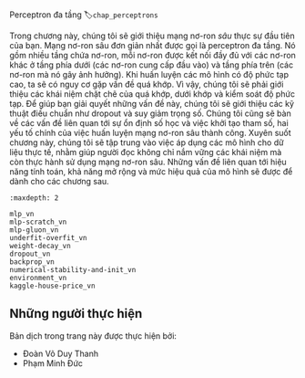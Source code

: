 <!-- ===================== Bắt đầu dịch ==================== -->

<!--
# Multilayer Perceptrons
-->

Perceptron đa tầng
:label:`chap_perceptrons`

<!--
In this chapter, we will introduce your first truly *deep* networks.
The simplest deep networks are called multilayer perceptrons, and they consist of many layers of neurons each fully connected to those in the layer below 
(from which they receive input) and those above (which they, in turn, influence).
When we train high-capacity models we run the risk of overfitting.
Thus, we will need to provide your first rigorous introduction to the notions of overfitting, underfitting, and capacity control.
To help you combat these problems, we will introduce regularization techniques such as dropout and weight decay.
We will also discuss issues relating to numerical stability and parameter initialization that are key to successfully training deep networks.
Throughout, we focus on applying models to real data, aiming to give the reader a firm grasp not just of the concepts but also of the practice of using deep networks.
We punt matters relating to the computational performance, scalability and efficiency of our models to subsequent chapters.
-->

Trong chương này, chúng tôi sẽ giới thiệu mạng nơ-ron *sâu* thực sự đầu tiên của bạn.
Mạng nơ-ron sâu đơn giản nhất được gọi là perceptron đa tầng.
Nó gồm nhiều tầng chứa nơ-ron, mỗi nơ-ron được kết nối đầy đủ với các nơ-ron khác ở tầng phía dưới (các nơ-ron cung cấp đầu vào) và tầng phía trên (các nơ-ron mà nó gây ảnh hưởng).
Khi huấn luyện các mô hình có độ phức tạp cao, ta sẽ có nguy cơ gặp vấn đề quá khớp.
Vì vậy, chúng tôi sẽ phải giới thiệu các khái niệm chặt chẽ của quá khớp, dưới khớp và kiểm soát độ phức tạp.
Để giúp bạn giải quyết những vấn đề này, chúng tôi sẽ giới thiệu các kỹ thuật điều chuẩn như dropout và suy giảm trọng số.
Chúng tôi cũng sẽ bàn về các vấn đề liên quan tới sự ổn định số học và việc khởi tạo tham số, hai yếu tố chính của việc huấn luyện mạng nơ-ron sâu thành công.
Xuyên suốt chương này, chúng tôi sẽ tập trung vào việc áp dụng các mô hình cho dữ liệu thực tế, nhằm giúp người đọc không chỉ nắm vững các khái niệm mà còn thực hành sử dụng mạng nơ-ron sâu.
Những vấn đề liên quan tới hiệu năng tính toán, khả năng mở rộng và mức hiệu quả của mô hình sẽ được để dành cho các chương sau.

```toc
:maxdepth: 2

mlp_vn
mlp-scratch_vn
mlp-gluon_vn
underfit-overfit_vn
weight-decay_vn
dropout_vn
backprop_vn
numerical-stability-and-init_vn
environment_vn
kaggle-house-price_vn
```

<!-- ===================== Kết thúc dịch ==================== -->

## Những người thực hiện
Bản dịch trong trang này được thực hiện bởi:
<!--
Tác giả của mỗi Pull Request điền tên mình và tên những người review mà bạn thấy
hữu ích vào từng phần tương ứng. Mỗi dòng một tên, bắt đầu bằng dấu `*`.

Lưu ý:
* Nếu reviewer không cung cấp tên, bạn có thể dùng tên tài khoản GitHub của họ
với dấu `@` ở đầu. Ví dụ: @aivivn.

* Tên đầy đủ của các reviewer có thể được tìm thấy tại https://github.com/aivivn/d2l-vn/blob/master/docs/contributors_info.md.
-->

* Đoàn Võ Duy Thanh
* Phạm Minh Đức
